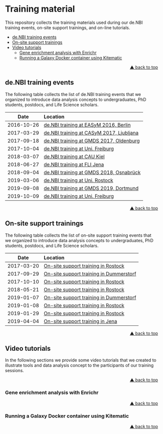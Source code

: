 <div id="top"></div>


# Training material

This repository collects the training materials used during our de.NBI training
events, on-site support trainings, and on-line tutorials.

- [de.NBI training events](#deNBI-training-events)
- [On-site support trainings](#on-site-support-trainings)
- [Video tutorials](#video-tutorials)
  - [Gene enrichment analysis with Enrichr](#gene-enrichment-analysis-with-enrichr)
  - [Running a Galaxy Docker container using Kitematic](#running-a-galaxy-docker-container-using-kitematic)
<p align="right"><a href="#top">&#x25B2; back to top</a></p>


## de.NBI training events

The following table collects the list of de.NBI training events that we
organized to introduce data analysis concepts to undergraduates, PhD students,
postdocs, and Life Science scholars.

| **Date** | **Location** |
| :---: | :--- |
| 2016-10-26 | [de.NBI training at EASyM 2016, Berlin](https://github.com/destairdenbi/training-material/tree/master/2016-10-26-easym-berlin) |
| 2017-03-29 | [de.NBI training at CASyM 2017, Ljubljana](https://github.com/destairdenbi/training-material/tree/master/2017-03-29-casym-ljubljana) |
| 2017-09-18 | [de.NBI training at GMDS 2017, Oldenburg](https://github.com/destairdenbi/training-material/tree/master/2017-09-18-gmds-oldenburg) |
| 2017-10-04 | [de.NBI training at Uni. Freiburg](https://github.com/destairdenbi/training-material/tree/master/2017-10-04-freiburg) |
| 2018-03-07 | [de.NBI training at CAU Kiel](https://github.com/destairdenbi/training-material/tree/master/2018-03-07-kiel) |
| 2018-06-27 | [de.NBI training at FLI Jena](https://github.com/destairdenbi/training-material/tree/master/2018-06-27-jena) |
| 2018-09-04 | [de.NBI training at GMDS 2018, Osnabrück](https://github.com/destairdenbi/training-material/tree/master/2018-09-04-gmds-osnabrueck) |
| 2019-03-06 | [de.NBI training at Uni. Rostock](https://github.com/destairdenbi/training-material/tree/master/2019-03-06-rostock) |
| 2019-09-08 | [de.NBI training at GMDS 2019, Dortmund](https://github.com/destairdenbi/training-material/tree/master/2019-09-08-gmds-dortmund) |
| 2019-10-09 | [de.NBI training at Uni. Freiburg](https://github.com/destairdenbi/training-material/tree/master/2019-10-09-freiburg) |
<p align="right"><a href="#top">&#x25B2; back to top</a></p>


## On-site support trainings

The following table collects the list of on-site support training events that
we organized to introduce data analysis concepts to undergraduates, PhD
students, postdocs, and Life Science scholars.

| **Date** | **Location** |
| :---: | :--- |
| 2017-03-20 | [On-site support training in Rostock](https://github.com/destairdenbi/training-material/tree/master/2017-03-20-rostock) |
| 2017-09-29 | [On-site support training in Dummerstorf](https://github.com/destairdenbi/training-material/tree/master/2017-09-29-dummerstorf) |
| 2017-10-10 | [On-site support training in Rostock](https://github.com/destairdenbi/training-material/tree/master/2017-10-10-rostock) |
| 2018-05-21 | [On-site support training in Rostock](https://github.com/destairdenbi/training-material/tree/master/2018-05-21-rostock) |
| 2019-01-07 | [On-site support training in Dummerstorf](https://github.com/destairdenbi/training-material/tree/master/2019-01-07-dummerstorf) |
| 2019-01-08 | [On-site support training in Rostock](https://github.com/destairdenbi/training-material/tree/master/2019-01-08-rostock) |
| 2019-01-29 | [On-site support training in Rostock](https://github.com/destairdenbi/training-material/tree/master/2019-01-29-rostock) |
| 2019-04-04 | [On-site support training in Jena](https://github.com/destairdenbi/training-material/tree/master/2019-04-04-jena) |
<p align="right"><a href="#top">&#x25B2; back to top</a></p>


## Video tutorials

In the following sections we provide some video tutorials that we created to
illustrate tools and data analysis concept to the participants of our training
sessions.
<p align="right"><a href="#top">&#x25B2; back to top</a></p>


### Gene enrichment analysis with Enrichr
<p align="right"><a href="#top">&#x25B2; back to top</a></p>


### Running a Galaxy Docker container using Kitematic
<p align="right"><a href="#top">&#x25B2; back to top</a></p>
